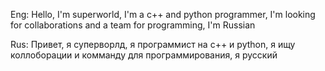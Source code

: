 Eng:
Hello, I'm superworld, I'm a c++ and python programmer, I'm looking for collaborations and a team for programming, I'm Russian 

Rus:
Привет, я суперворлд, я программист на  c++ и python, я ищу коллоборации и комманду для программирования, я русский

